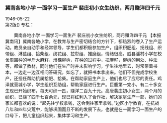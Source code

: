 ### 冀南各地小学  一面学习一面生产  裴庄初小女生纺织，两月赚洋四千元  

1946-05-22  
第2版()
专栏：

　　冀南各地小学
    一面学习一面生产
    裴庄初小女生纺织，两月赚洋四千元
    【本报冀南讯】冀南各地小学，在教育与生产密切结合的方针下，都热烈的卷入了生产运动。教员亲自动手和经常领导，学生们都积极参加生产，组织积肥组、拐线组、织带组、淋盐组、拾柴组、纺花组、拉犁组、推磨组，情绪很高。威县潘村小学在校舍周围种的半斤大麻籽，卅棵柳树，在种的过程中，把麻籽，柳树的用处、种法等，都做了教材，同时他们在生产时并未影响学习，学生往地里去，时常带着书本，一边走一边互相问答研究，如忘了，就把书本拿出来。他们不但完成学校生产，还担任帮助抗属拾肥、拾柴。在帮助家庭生产上，他们也尽了应尽的责任。鸡泽就营城小学，学生组织互助组，帮助家庭进行生产。巨鹿第一完小，有二十多女生现已开始织布，每天可织一匹，赚洋二百九十元。高唐裴庄初小女生，两个月的纺织，已赚了四千七百余元，现已将红利入了合作社，解决家庭生产一部，她们的家长都喜欢的说：“起先往学校拿钱，这会倒往家里拿钱。”边区小学教育，在抗战八年和四年灾荒中，能够巩固而且不断的发展下去，也就是在一面学习一面生产的口号下，把儿童组织起来，集体学习和生产。  
